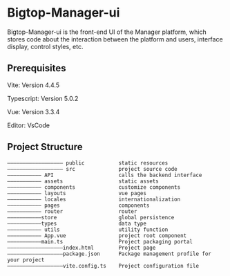 <!---
   Licensed to the Apache Software Foundation (ASF) under one or more
   contributor license agreements.  See the NOTICE file distributed with
   this work for additional information regarding copyright ownership.
   The ASF licenses this file to You under the Apache License, Version 2.0
   (the "License"); you may not use this file except in compliance with
   the License.  You may obtain a copy of the License at

       http://www.apache.org/licenses/LICENSE-2.0

   Unless required by applicable law or agreed to in writing, software
   distributed under the License is distributed on an "AS IS" BASIS,
   WITHOUT WARRANTIES OR CONDITIONS OF ANY KIND, either express or implied.
   See the License for the specific language governing permissions and
   limitations under the License.
--->

# Bigtop-Manager-ui

Bigtop-Manager-ui is the front-end UI of the Manager platform, which stores code about the interaction between the platform and users, interface display, control styles, etc.

## Prerequisites

Vite: Version 4.4.5

Typescript: Version 5.0.2

Vue: Version 3.3.4

Editor: VsCode

## Project Structure

```
—————————————————— public           static resources
—————————————————— src              project source code
——————————— API                     calls the backend interface
——————————— assets                  static assets
——————————— components              customize components
——————————— layouts                 vue pages
——————————— locales                 internationalization
——————————— pages                   components
——————————— router                  router
———————————store                    global persistence
———————————types                    data type
——————————— utils                   utility function
——————————— App.vue                 project root component
———————————main.ts                  Project packaging portal
——————————————————index.html        Project page
——————————————————package.json      Package management profile for your project
——————————————————vite.config.ts    Project configuration file
```
